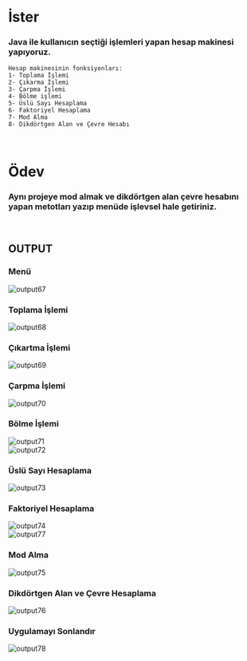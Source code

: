 # İster
### Java ile kullanıcın seçtiği işlemleri yapan hesap makinesi yapıyoruz.
```
Hesap makinesinin fonksiyonları:
1- Toplama İşlemi
2- Çıkarma İşlemi
3- Çarpma İşlemi
4- Bölme işlemi
5- Üslü Sayı Hesaplama
6- Faktoriyel Hesaplama
7- Mod Alma
8- Dikdörtgen Alan ve Çevre Hesabı
```

<br>

# Ödev
### Aynı projeye mod almak ve dikdörtgen alan çevre hesabını yapan metotları yazıp menüde işlevsel hale getiriniz.

<br>

## **OUTPUT**
### Menü
![output67](https://user-images.githubusercontent.com/74976052/132731699-8f5965e6-e89f-40d3-b7bb-3060884f2fd0.png)
### Toplama İşlemi
![output68](https://user-images.githubusercontent.com/74976052/132731696-132416d1-7baa-40db-ac53-be0789248be3.png)
### Çıkartma İşlemi
![output69](https://user-images.githubusercontent.com/74976052/132731694-a2c8f5c1-44d5-4bbd-b922-1d0ff3d2a15a.png)
### Çarpma İşlemi
![output70](https://user-images.githubusercontent.com/74976052/132731693-048a9045-9717-4a65-90b9-ed183e066967.png)
### Bölme İşlemi
![output71](https://user-images.githubusercontent.com/74976052/132731690-fe1765dc-733c-4161-a777-e4490596acc3.png)  
![output72](https://user-images.githubusercontent.com/74976052/132731688-392b5a78-eda5-4c1e-be9b-d16943a39bcd.png)
### Üslü Sayı Hesaplama
![output73](https://user-images.githubusercontent.com/74976052/132731686-9dd2a58b-a2d7-4e27-899d-ccb2824510b2.png)
### Faktoriyel Hesaplama
![output74](https://user-images.githubusercontent.com/74976052/132731684-fe2ca56a-2452-4910-a691-862b49d3a6b3.png)  
![output77](https://user-images.githubusercontent.com/74976052/132731679-cac70805-5c19-4f07-b02b-3c56aa05d386.png)
### Mod Alma
![output75](https://user-images.githubusercontent.com/74976052/132731682-72e8daaa-c096-4e08-9229-765601c3bb79.png)
### Dikdörtgen Alan ve Çevre Hesaplama
![output76](https://user-images.githubusercontent.com/74976052/132731680-af1f742c-f000-4634-b0ee-6bb67351361a.png)
### Uygulamayı Sonlandır
![output78](https://user-images.githubusercontent.com/74976052/132731672-94d567f0-28c3-4643-8338-1072bdff088c.png)